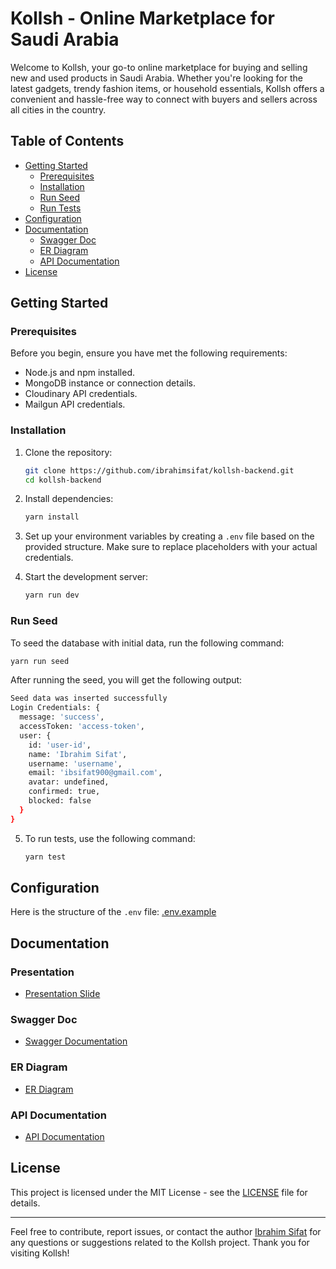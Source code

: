 # Kollsh - Online Marketplace for Saudi Arabia

Welcome to Kollsh, your go-to online marketplace for buying and selling new and used products in Saudi Arabia. Whether you're looking for the latest gadgets, trendy fashion items, or household essentials, Kollsh offers a convenient and hassle-free way to connect with buyers and sellers across all cities in the country.

## Table of Contents

- [Getting Started](#getting-started)
  - [Prerequisites](#prerequisites)
  - [Installation](#installation)
  - [Run Seed](#run-seed)
  - [Run Tests](#run-tests)
- [Configuration](#configuration)
- [Documentation](#documentation)
  - [Swagger Doc](#swagger-doc)
  - [ER Diagram](#er-diagram)
  - [API Documentation](#api-documentation)
- [License](#license)

## Getting Started

### Prerequisites

Before you begin, ensure you have met the following requirements:

- Node.js and npm installed.
- MongoDB instance or connection details.
- Cloudinary API credentials.
- Mailgun API credentials.

### Installation

1. Clone the repository:

   ```bash
   git clone https://github.com/ibrahimsifat/kollsh-backend.git
   cd kollsh-backend
   ```

2. Install dependencies:

   ```bash
   yarn install
   ```

3. Set up your environment variables by creating a `.env` file based on the provided structure. Make sure to replace placeholders with your actual credentials.

4. Start the development server:

   ```bash
   yarn run dev
   ```

### Run Seed

To seed the database with initial data, run the following command:

```bash
yarn run seed
```

After running the seed, you will get the following output:

```bash
Seed data was inserted successfully
Login Credentials: {
  message: 'success',
  accessToken: 'access-token',
  user: {
    id: 'user-id',
    name: 'Ibrahim Sifat',
    username: 'username',
    email: 'ibsifat900@gmail.com',
    avatar: undefined,
    confirmed: true,
    blocked: false
  }
}
```

5. To run tests, use the following command:

   ```bash
   yarn test
   ```

## Configuration

Here is the structure of the `.env` file:
[.env.example](./.env.example)

## Documentation

### Presentation

- [Presentation Slide](https://docs.google.com/presentation/d/114Wj28tu0CcoU7MDziyzfrPS2Xwy8yZPodxTQjLTqBs/edit?usp=sharing)

### Swagger Doc

- [Swagger Documentation](https://app.swaggerhub.com/apis/ibrahimsifat/kollsh/1.0.0)

### ER Diagram

- [ER Diagram](https://drive.google.com/file/d/1tsJr_-SEnZ_dGpWMNfEyTxOmGA3MZoZr/view?usp=sharing)

### API Documentation

- [API Documentation](https://ibrahimsifat.notion.site/Buy-Sale-name-Kollsh-a09317cd34024c389e76e95b57e8fe86?pvs=4)

## License

This project is licensed under the MIT License - see the [LICENSE](LICENSE) file for details.

---

Feel free to contribute, report issues, or contact the author [Ibrahim Sifat](https://github.com/ibrahimsifat) for any questions or suggestions related to the Kollsh project. Thank you for visiting Kollsh!

```

```
